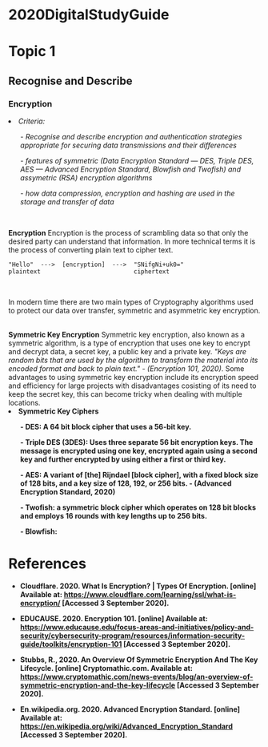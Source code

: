 # 2020DigitalStudyGuide

# Topic 1

<h2> Recognise and Describe </h2>

<h3> Encryption </h3>

<li><i>Criteria: 
  <ol>
    - Recognise and describe encryption and authentication strategies appropriate for securing data transmissions and their differences
  </ol>
  <ol>
    - features of symmetric (Data Encryption Standard — DES, Triple DES, AES — Advanced Encryption Standard, Blowfish and Twofish) and assymetric (RSA) encryption algorithms
   </ol>
  <ol>
    - how data compression, encryption and hashing are used in the storage and transfer of data
  </ol>
</i></li>

<br>

<b>Encryption</b>
Encryption is the process of scrambling data so that only the desired party can understand that information. In more technical terms it is the process of converting plain text to cipher text.
<br>
  ```
  "Hello"  --->  [encryption]  --->  "SNifgNi+uk0="
  plaintext                          ciphertext
  ```
<br>

In modern time there are two main types of Cryptography algorithms used to protect our data over transfer, symmetric and asymmetric key encryption.

<br>
<b>Symmetric Key Encryption</b>
Symmetric key encryption, also known as a symmetric algorithm, is a type of encryption that uses one key to encrypt and decrypt data, a secret key, a public key and a private key. <i>"Keys are random bits that are used by the algorithm to transform the material into its encoded format and back to plain text." - (Encryption 101, 2020)</i>. Some advantages to using symmetric key encryption include its encryption speed and efficiency for large projects with disadvantages cosisting of its need to keep the secret key, this can become tricky when dealing with multiple locations.

<br>
<li><b>Symmetric Key Ciphers<b>
<ol>- DES: A 64 bit block cipher that uses a 56-bit key.</ol>
<ol>- Triple DES (3DES): Uses three separate 56 bit encryption keys. The message is encrypted using one key, encrypted again using a second key and further encrypted by using either a first or third key.</ol>
<ol>- AES: A variant of [the] Rijndael [block cipher], with a fixed block size of 128 bits, and a key size of 128, 192, or 256 bits. - (Advanced Encryption Standard, 2020)</ol>
<ol>- Twofish: a symmetric block cipher which operates on 128 bit blocks and employs 16 rounds with key lengths up to 256 bits.</ol>
<ol>- Blowfish: </ol>
</li>
 





# References
- Cloudflare. 2020. What Is Encryption? | Types Of Encryption. [online] Available at: <https://www.cloudflare.com/learning/ssl/what-is-encryption/> [Accessed 3 September 2020].

- EDUCAUSE. 2020. Encryption 101. [online] Available at: <https://www.educause.edu/focus-areas-and-initiatives/policy-and-security/cybersecurity-program/resources/information-security-guide/toolkits/encryption-101> [Accessed 3 September 2020].

- Stubbs, R., 2020. An Overview Of Symmetric Encryption And The Key Lifecycle. [online] Cryptomathic.com. Available at: <https://www.cryptomathic.com/news-events/blog/an-overview-of-symmetric-encryption-and-the-key-lifecycle> [Accessed 3 September 2020].

- En.wikipedia.org. 2020. Advanced Encryption Standard. [online] Available at: <https://en.wikipedia.org/wiki/Advanced_Encryption_Standard> [Accessed 3 September 2020].
